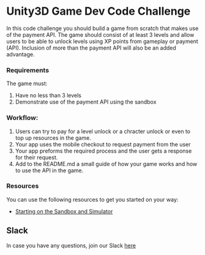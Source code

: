 # Unity3D Game Dev Code Challenge 
In this code challenge you should build a game from scratch that makes use of the payment API. The game should consist of at least 3 levels and allow users to be able to unlock levels using XP points from gameplay or payment (API). Inclusion of more than the payment API will also be an added advantage.

### Requirements
The game must: 
1. Have no less than 3 levels
2. Demonstrate use of the payment API using the sandbox

### Workflow:
1. Users can try to pay for a level unlock or a chracter unlock or even to top up resources in the game.
2. Your app uses the mobile checkout to request payment from the user
3. Your app preforms the required process and the user gets a response for their request.
3. Add to the README.md a small guide of how your game works and how to use the API in the game.

### Resources
You can use the following resources to get you started on your way:
* [Starting on the Sandbox and Simulator](http://help.africastalking.com/website/how-to-get-started-on-the-africas-talking-sand-box)

## Slack
In case you have any questions, join our Slack [here](https://slackin-africastalking.now.sh/)
